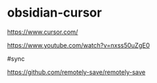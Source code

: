 # obsidian-cursor

https://www.cursor.com/


https://www.youtube.com/watch?v=nxss50uZgE0

#sync


https://github.com/remotely-save/remotely-save

